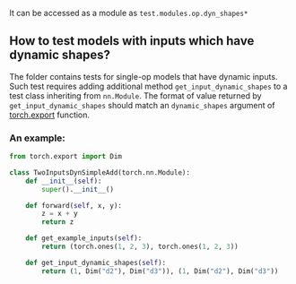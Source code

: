 It can be accessed as a module as `test.modules.op.dyn_shapes*`

## How to test models with inputs which have dynamic shapes?

The folder contains tests for single-op models that have dynamic inputs.
Such test requires adding additional method `get_input_dynamic_shapes` to a test class inheriting from `nn.Module`.
The format of value returned by `get_input_dynamic_shapes` should match an `dynamic_shapes` argument of [torch.export](https://pytorch.org/docs/stable/export.html) function.


### An example:
```py
from torch.export import Dim

class TwoInputsDynSimpleAdd(torch.nn.Module):
    def __init__(self):
        super().__init__()

    def forward(self, x, y):
        z = x + y
        return z

    def get_example_inputs(self):
        return (torch.ones(1, 2, 3), torch.ones(1, 2, 3))

    def get_input_dynamic_shapes(self):
        return (1, Dim("d2"), Dim("d3")), (1, Dim("d2"), Dim("d3"))
```

